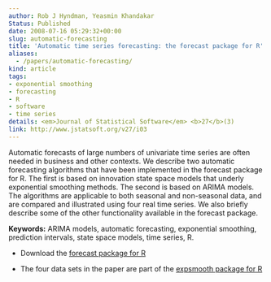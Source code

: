```yaml
---
author: Rob J Hyndman, Yeasmin Khandakar
Status: Published
date: 2008-07-16 05:29:32+00:00
slug: automatic-forecasting
title: 'Automatic time series forecasting: the forecast package for R'
aliases: 
  - /papers/automatic-forecasting/
kind: article
tags:
- exponential smoothing
- forecasting
- R
- software
- time series
details: <em>Journal of Statistical Software</em> <b>27</b>(3)
link: http://www.jstatsoft.org/v27/i03
---
```



Automatic forecasts of large numbers of univariate time series are often needed in business and other contexts. We describe two automatic forecasting algorithms that have been implemented in the forecast package for R. The first is based on innovation state space models that underly exponential smoothing methods. The second is based on ARIMA models. The algorithms are applicable to both seasonal and non-seasonal data, and are compared and illustrated using four real time series. We also briefly describe some of the other functionality available in the forecast package.

**Keywords:** ARIMA models, automatic forecasting, exponential smoothing, prediction intervals, state space models, time series, R.



	
  * Download the [forecast package for R](http://pkg.robjhyndman.com/forecast)

		
  * The four data sets in the paper are part of the [expsmooth package for R](http://pkg.robjhyndman.com/expsmooth)
